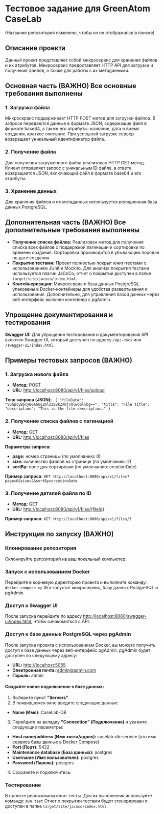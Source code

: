 # Тестовое задание для GreenAtom CaseLab

(Название репозитория изменено, чтобы он не отображался в поиске)

## Описание проекта

Данный проект представляет собой микросервис для хранения файлов и их атрибутов. Микросервис предоставляет HTTP API для
загрузки и получения файлов, а также для работы с их метаданными.

## Основная часть (ВАЖНО) Все основные требования выполнены

### 1. Загрузка файла

Микросервис поддерживает HTTP POST метод для загрузки файлов. В запросе передаются данные в формате JSON, содержащие
файл в формате base64, а также его атрибуты: название, дата и время создания, краткое описание. При успешной загрузке
сервер возвращает уникальный идентификатор файла.

### 2. Получение файла

Для получения загруженного файла реализован HTTP GET метод. Клиент отправляет запрос с уникальным ID файла, в ответе
возвращается JSON, включающий файл в формате base64 и его атрибуты.

### 3. Хранение данных

Для хранения файлов и их метаданных используется реляционная база данных PostgreSQL.

## Дополнительная часть (ВАЖНО) Все дополнительные требования выполнены

- **Получение списка файлов:** Реализован метод для получения списка всех файлов с поддержкой пагинации и сортировки по
  времени создания. Сортировка производится в убывающем порядке по дате создания.
- **Покрытие тестами:** Проект полностью покрыт юнит-тестами с использованием JUnit и Mockito. Для анализа покрытия
  тестами используется плагин JaCoCo, отчет о покрытии доступен в папке `target/site/jacoco/index.html`.
- **Контейнеризация:** Микросервис и база данных PostgreSQL упакованы в Docker-контейнеры для удобства развертывания и
  использования. Дополнительно, для управления базой данных через веб-интерфейс включен контейнер с pgAdmin.

## Упрощение документирования и тестирования

**Swagger UI:** Для упрощения тестирования и документирования API включен Swagger UI, который доступен по
адресу `/api-docs` или `/swagger-ui/index.html`.

## Примеры тестовых запросов (ВАЖНО)

### 1. Загрузка нового файла

- **Метод:** POST
- **URL:** [http://localhost:8080/api/v1/files/upload](http://localhost:8080/api/v1/files/upload)

**Тело запроса (JSON):**
`
{
"fileData": "VGhpcyBpcyB0aGUgZmlsZSBkZXNjcmlwdGlvbg==",
"title": "File title",
"description": "This is the file description."
}`

### 2. Получение списка файлов с пагинацией

- **Метод:** GET
- **URL:** [http://localhost:8080/api/v1/files](http://localhost:8080/api/v1/files)

**Параметры запроса:**

- **page:** номер страницы (по умолчанию: 0)
- **size:** количество файлов на странице (по умолчанию: 2)
- **sortBy:** поле для сортировки (по умолчанию: creationDate)

**Пример запроса:**
`GET http://localhost:8080/api/v1/files?page=0&size=2&sortBy=creationDate`

### 3. Получение деталей файла по ID

- **Метод:** GET
- **URL:** [http://localhost:8080/api/v1/files/{fileId}](http://localhost:8080/api/v1/files/{fileId})

**Пример запроса:**
`GET http://localhost:8080/api/v1/files/3`

## Инструкция по запуску (ВАЖНО)

### Клонирование репозитория

Склонируйте репозиторий на ваш локальный компьютер.

### Запуск с использованием Docker

Перейдите в корневую директорию проекта и выполните команду: `docker-compose up`
Это запустит микросервис, базу данных PostgreSQL и pgAdmin.

### Доступ к Swagger UI

После запуска перейдите по
адресу [http://localhost:8080/swagger-ui/index.html](http://localhost:8080/swagger-ui/index.html), чтобы ознакомиться с
API.

### Доступ к базе данных PostgreSQL через pgAdmin

После запуска проекта с использованием Docker, вы можете получить доступ к базе данных через веб-интерфейс pgAdmin.
pgAdmin будет доступен по следующему адресу:

- **URL:** [http://localhost:5055](http://localhost:5055)
- **Электронная почта:** admin@admin.com
- **Пароль:** admin

#### Создайте новое подключение к базе данных:

1. Выберите пункт **"Servers"**.
2. В появившемся окне введите следующие данные:

- **Name (Имя):** CaseLab-DB

3. Перейдите на вкладку **"Connection" (Подключение)** и укажите следующие параметры:

- **Host name/address (Имя хоста/адрес):** caselab-db-service (это имя сервиса базы данных в Docker Compose)
- **Port (Порт):** 5432
- **Maintenance database (База данных):** postgres
- **Username (Имя пользователя):** postgres
- **Password (Пароль):** postgres

4. Сохраните и подключитесь.

### Тестирование

В проекте реализованы юнит-тесты. Для их выполнения используйте команду: `mvn test`
Отчет о покрытии тестами будет сгенерирован и доступен в папке `target/site/jacoco/index.html`.